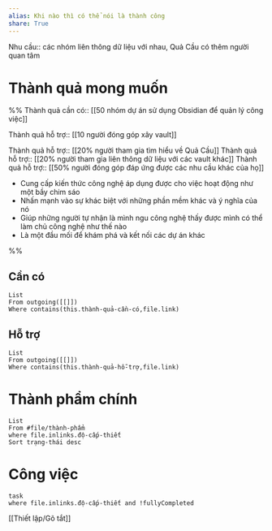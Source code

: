 ```yaml
---
alias: Khi nào thì có thể nói là thành công
share: True
---
```

Nhu cầu:: các nhóm liên thông dữ liệu với nhau, Quả Cầu có thêm người quan tâm

# Thành quả mong muốn
%%
Thành quả cần có:: [[50 nhóm dự án sử dụng Obsidian để quản lý công việc]]

Thành quả hỗ trợ:: [[10 người đóng góp xây vault]]

Thành quả hỗ trợ:: [[20% người tham gia tìm hiểu về Quả Cầu]]
Thành quả hỗ trợ:: [[20% người tham gia liên thông dữ liệu với các vault khác]]
Thành quả hỗ trợ:: [[50% người đóng góp đáp ứng được các nhu cầu khác của họ]] 


- Cung cấp kiến thức công nghệ áp dụng được cho việc hoạt động như một bầy chim sáo
- Nhấn mạnh vào sự khác biệt với những phần mềm khác và ý nghĩa của nó
- Giúp những người tự nhận là mình ngu công nghệ thấy được mình có thể làm chủ công nghệ như thế nào
- Là một đầu mối để khám phá và kết nối các dự án khác

%%
## Cần có
```dataview
List
From outgoing([[]])
Where contains(this.thành-quả-cần-có,file.link)
```
## Hỗ trợ
```dataview
List
From outgoing([[]])
Where contains(this.thành-quả-hỗ-trợ,file.link)
```
# Thành phẩm chính
```dataview
List 
From #file/thành-phẩm 
where file.inlinks.độ-cấp-thiết
Sort trạng-thái desc
```

# Công việc
```dataview 
task
where file.inlinks.độ-cấp-thiết and !fullyCompleted
```

[[Thiết lập/Gõ tắt]]
